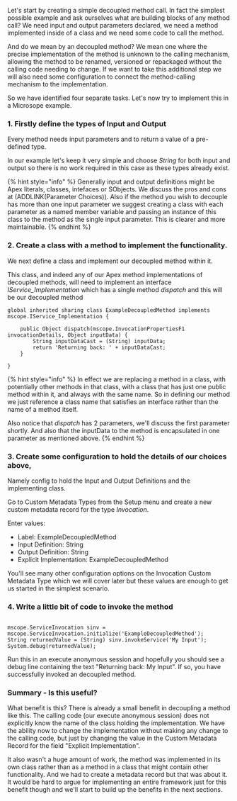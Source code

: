 
Let's start by creating a simple decoupled method call. In fact the simplest possible example and ask ourselves what are building blocks of any method call? We need input and output parameters declared, we need a method implemented inside of a class and we need some code to call the method. 

And do we mean by an decoupled method? We mean one where the precise implementation of the method is unknown to the calling mechanism, allowing the method to be renamed, versioned or repackaged without the calling code needing to change. If we want to take this additional step we will also need some configuration to connect the method-calling mechanism to the implementation.

So we have identified four separate tasks. Let's now try to implement this in a Microsope example. 


### 1. Firstly define the types of Input and Output

Every method needs input parameters and to return a value of a pre-defined type.

In our example let's keep it very simple and choose *String* for both input and output so there is no work required in this case as these types already exist. 

{% hint style="info" %}
Generally input and output definitions might be Apex literals, classes, intefaces or SObjects. We discuss the pros and cons at (ADDLINK(Parameter Choices)). Also if the method you wish to decouple has more than one input parameter we suggest creating a class with each parameter as a named member variable and passing an instance of this class to the method as the single input parameter. This is clearer and more maintainable.
{% endhint %}

### 2. Create a class with a method to implement the functionality. 

We next define a class and implement our decoupled method within it. 

This class, and indeed any of our Apex method implementations of decoupled methods, will need to implement an interface *IService_Implementation* which has a single method *dispatch* and this will be our decoupled method

```
global inherited sharing class ExampleDecoupledMethod implements mscope.IService_Implementation {
 
    public Object dispatch(mscope.InvocationPropertiesF1 invocationDetails, Object inputData) {
        String inputDataCast = (String) inputData;
        return 'Returning back: ' + inputDataCast;
    }
 
}

```

{% hint style="info" %}
In effect we are replacing a method in a class, with potentially other methods in that class, with a class that has just one public method within it, and always with the same name. So in defining our method we just reference a class name that satisfies an interface rather than the name of a method itself.

Also notice that *dispatch* has 2 parameters, we'll discuss the first parameter shortly. And also that the inputData to the method is encapsulated in one parameter as mentioned above.
{% endhint %}



### 3. Create some configuration to hold the details of our choices above, 

Namely config to hold the Input and Output Definitions and the implementing class.

Go to Custom Metadata Types from the Setup menu and create a new custom metadata record for the type *Invocation*. 

Enter values:
* Label: ExampleDecoupledMethod
* Input Definition: String
* Output Definition: String
* Explicit Implementation: ExampleDecoupledMethod

You'll see many other configuration options on the Invocation Custom Metadata Type which we will cover later but these values are enough to get us started in the simplest scenario.



### 4. Write a little bit of code to invoke the method

```

mscope.ServiceInvocation sinv = mscope.ServiceInvocation.initialize('ExampleDecoupledMethod');
String returnedValue = (String) sinv.invokeService('My Input');
System.debug(returnedValue);

```

Run this in an execute anonymous session and hopefully you should see a debug line containing the text "Returning back: My Input". If so, you have successfully invoked an decoupled method.


### Summary - Is this useful?

What benefit is this? There is already a small benefit in decoupling a method like this. The calling code (our execute anonymous session) does not explicitly know the name of the class holding the implementation. We have the ability now to change the implementation without making any change to the calling code, but just by changing the value in the Custom Metadata Record for the field "Explicit Implementation". 

It also wasn't a huge amount of work, the method was implemented in its own class rather than as a method in a class that might contain other functionality. And we had to create a metadata record but that was about it. It would be hard to argue for implementing an entire framework just for this benefit though and we'll start to build up the benefits in the next sections. 

